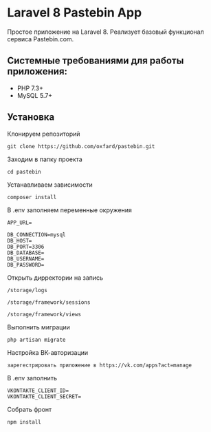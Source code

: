 # Laravel 8 Pastebin App
Простое приложение на Laravel 8. Реализует базовый функционал сервиса Pastebin.com.

## Системные  требованиями для работы приложения:
* PHP 7.3+
* MySQL 5.7+

## Установка
Клонируем репозиторий

    git clone https://github.com/oxfard/pastebin.git

Заходим в папку проекта

    cd pastebin

Устанавливаем зависимости

    composer install

В .env заполняем переменные окружения

	APP_URL=
    
    DB_CONNECTION=mysql
	DB_HOST=
	DB_PORT=3306
	DB_DATABASE=
	DB_USERNAME=
	DB_PASSWORD=

Открыть дирректории на запись

	/storage/logs
    
	/storage/framework/sessions
    
	/storage/framework/views

Выполнить миграции

	php artisan migrate

Настройка ВК-авторизации

	зарегестрировать приложение в https://vk.com/apps?act=manage

В .env заполнить 

    VKONTAKTE_CLIENT_ID=
    VKONTAKTE_CLIENT_SECRET=

Собрать фронт

    npm install
    
